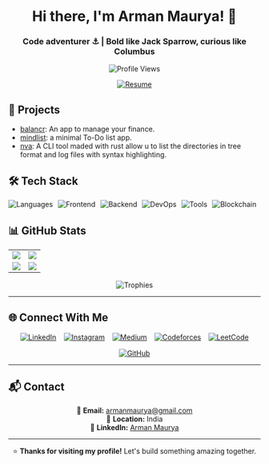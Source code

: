<h1 align="center">Hi there, I'm Arman Maurya! 👋</h1>
<h3 align="center">Code adventurer ⚓ | Bold like Jack Sparrow, curious like Columbus</h3>


<p align="center">
  <img src="https://komarev.com/ghpvc/?username=armanmaurya&label=Profile%20Views&color=0e75b6&style=flat" alt="Profile Views" />
</p>

<p align="center">
  <a href="https://drive.google.com/file/d/1Ka1toh-n__77Ze19l-N_bu2FfLn3awAu/view?usp=sharing" target="_blank">
    <img src="https://img.shields.io/badge/Resume-blue?style=for-the-badge&logo=readme&logoColor=white" alt="Resume" />
  </a>
</p>

## 🚀 Projects
- [balancr](https://github.com/armanmaurya/balancr/): An app to manage your finance.
- [mindlist](https://github.com/armanmaurya/mindlist/): a minimal To-Do list app.
- [nva](https://github.com/armanmaurya/nva/): A CLI tool maded with rust allow u to list the directories in tree format and log files with syntax highlighting.

## 🛠️ Tech Stack

<div style="display: flex; flex-wrap: wrap; gap: 10px;">
  <img src="https://skillicons.dev/icons?i=python,ts,rust,cs,dart,cpp" alt="Languages" />
  <img src="https://skillicons.dev/icons?i=nextjs,flutter" alt="Frontend" />
  <img src="https://skillicons.dev/icons?i=nodejs,express,django" alt="Backend" />
  <img src="https://skillicons.dev/icons?i=docker" alt="DevOps" />
  <img src="https://skillicons.dev/icons?i=pytorch" alt="Tools" />
  <img src="https://skillicons.dev/icons?i=solidity" alt="Blockchain" />
</div>


## 📊 GitHub Stats

<div align="center">
  
| | |
|-|-|
| <img src="https://github-readme-stats.vercel.app/api?username=armanmaurya&show_icons=true&theme=tokyonight" /> | <img src="https://github-readme-stats.vercel.app/api/top-langs/?username=armanmaurya&layout=compact&theme=tokyonight" /> |
| <img src="https://github-readme-streak-stats.herokuapp.com/?user=armanmaurya&theme=tokyonight" /> | <img src="https://github-profile-summary-cards.vercel.app/api/cards/profile-details?username=armanmaurya&theme=tokyonight" /> |

</div>

<div align="center">
  <img src="https://github-profile-trophy.vercel.app/?username=armanmaurya&theme=tokyonight&row=1&column=6" alt="Trophies" />
</div>

---

## 🌐 Connect With Me

<div align="center" style="display: flex; justify-content: center; gap: 15px; flex-wrap: wrap;">
  <a href="https://www.linkedin.com/in/arman-maurya-2391aa263/" target="_blank">
    <img src="https://img.shields.io/badge/LinkedIn-0077B5?style=for-the-badge&logo=linkedin&logoColor=white" alt="LinkedIn" />
  </a>
  <a href="https://instagram.com/arman_maurya26" target="_blank">
    <img src="https://img.shields.io/badge/Instagram-E4405F?style=for-the-badge&logo=instagram&logoColor=white" alt="Instagram" />
  </a>
  <a href="https://medium.com/@armanmarya6" target="_blank">
    <img src="https://img.shields.io/badge/Medium-12100E?style=for-the-badge&logo=medium&logoColor=white" alt="Medium" />
  </a>
  <a href="https://codeforces.com/profile/armanmarya6" target="_blank">
    <img src="https://img.shields.io/badge/Codeforces-1F8ACB?style=for-the-badge&logo=codeforces&logoColor=white" alt="Codeforces" />
  </a>
  <a href="https://www.leetcode.com/hunterx201" target="_blank">
    <img src="https://img.shields.io/badge/LeetCode-FFA116?style=for-the-badge&logo=leetcode&logoColor=black" alt="LeetCode" />
  </a>
  <a href="https://github.com/armanmaurya" target="_blank">
    <img src="https://img.shields.io/badge/GitHub-181717?style=for-the-badge&logo=github&logoColor=white" alt="GitHub" />
  </a>
</div>

---

## 📬 Contact

<div align="center">
  
📧 **Email:** [armanmaurya@gmail.com](mailto:armanmaurya@gmail.com)  
📍 **Location:** India  
💼 **LinkedIn:** [Arman Maurya](https://www.linkedin.com/in/arman-maurya-2391aa263/)

</div>

---

<div align="center">
  
⭐ **Thanks for visiting my profile!** Let's build something amazing together.

</div>
